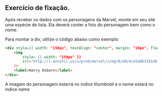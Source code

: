 ## Exercício de fixação.

Após receber os dados com os personagens da Marvel, monte em seu site uma espécie de 
lista.
Ela deverá conter a foto do personagem bem como o nome.

Para montar a div, utilize o código abaixo como exemplo:
```html
<div style={{ width: "150px", textAlign: "center", margin: "10px", float: "left" }}>
    <img 
        style= {{ width: "150px" }}
        src="http://i.annihil.us/u/prod/marvel/i/mg/8/e0/4ce5a0b3181d8.jpg" 
    />
    <label>Harry Osborn</label>
</div>
```

A imagem do personagem estarrá no indice *thumbnail* e o nome estará no indice *name*
